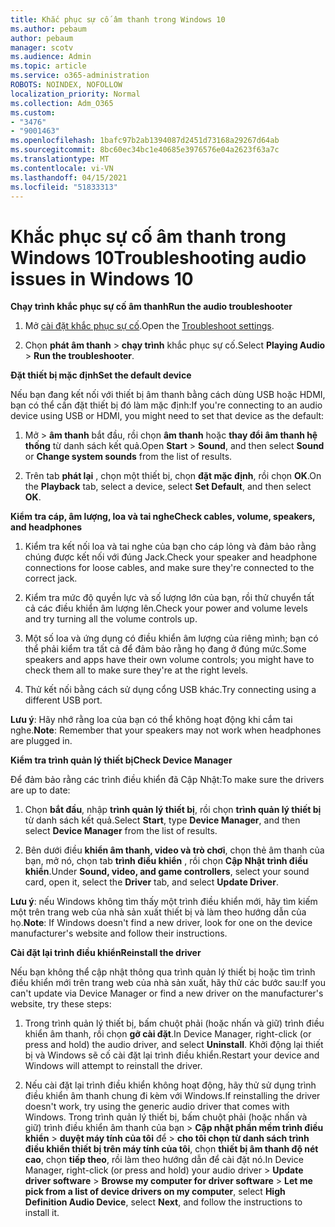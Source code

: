```yaml
---
title: Khắc phục sự cố âm thanh trong Windows 10
ms.author: pebaum
author: pebaum
manager: scotv
ms.audience: Admin
ms.topic: article
ms.service: o365-administration
ROBOTS: NOINDEX, NOFOLLOW
localization_priority: Normal
ms.collection: Adm_O365
ms.custom:
- "3476"
- "9001463"
ms.openlocfilehash: 1bafc97b2ab1394087d2451d73168a29267d64ab
ms.sourcegitcommit: 8bc60ec34bc1e40685e3976576e04a2623f63a7c
ms.translationtype: MT
ms.contentlocale: vi-VN
ms.lasthandoff: 04/15/2021
ms.locfileid: "51833313"
---
```

# <a name="troubleshooting-audio-issues-in-windows-10"></a><span data-ttu-id="4bb54-102">Khắc phục sự cố âm thanh trong Windows 10</span><span class="sxs-lookup"><span data-stu-id="4bb54-102">Troubleshooting audio issues in Windows 10</span></span>

<span data-ttu-id="4bb54-103">**Chạy trình khắc phục sự cố âm thanh**</span><span class="sxs-lookup"><span data-stu-id="4bb54-103">**Run the audio troubleshooter**</span></span>

1.  <span data-ttu-id="4bb54-104">Mở [cài đặt khắc phục sự cố](ms-settings:troubleshoot).</span><span class="sxs-lookup"><span data-stu-id="4bb54-104">Open the [Troubleshoot settings](ms-settings:troubleshoot).</span></span>

2.  <span data-ttu-id="4bb54-105">Chọn **phát âm thanh**  >  **chạy trình** khắc phục sự cố.</span><span class="sxs-lookup"><span data-stu-id="4bb54-105">Select **Playing Audio** > **Run the troubleshooter**.</span></span>

<span data-ttu-id="4bb54-106">**Đặt thiết bị mặc định**</span><span class="sxs-lookup"><span data-stu-id="4bb54-106">**Set the default device**</span></span>

<span data-ttu-id="4bb54-107">Nếu bạn đang kết nối với thiết bị âm thanh bằng cách dùng USB hoặc HDMI, bạn có thể cần đặt thiết bị đó làm mặc định:</span><span class="sxs-lookup"><span data-stu-id="4bb54-107">If you're connecting to an audio device using USB or HDMI, you might need to set that device as the default:</span></span>

1. <span data-ttu-id="4bb54-108">Mở   >  **âm thanh** bắt đầu, rồi chọn **âm thanh** hoặc **thay đổi âm thanh hệ thống** từ danh sách kết quả.</span><span class="sxs-lookup"><span data-stu-id="4bb54-108">Open **Start** > **Sound**, and then select **Sound** or **Change system sounds** from the list of results.</span></span>

2.  <span data-ttu-id="4bb54-109">Trên tab **phát lại** , chọn một thiết bị, chọn **đặt mặc định**, rồi chọn **OK**.</span><span class="sxs-lookup"><span data-stu-id="4bb54-109">On the **Playback** tab, select a device, select **Set Default**, and then select **OK**.</span></span>

<span data-ttu-id="4bb54-110">**Kiểm tra cáp, âm lượng, loa và tai nghe**</span><span class="sxs-lookup"><span data-stu-id="4bb54-110">**Check cables, volume, speakers, and headphones**</span></span>

1. <span data-ttu-id="4bb54-111">Kiểm tra kết nối loa và tai nghe của bạn cho cáp lỏng và đảm bảo rằng chúng được kết nối với đúng Jack.</span><span class="sxs-lookup"><span data-stu-id="4bb54-111">Check your speaker and headphone connections for loose cables, and make sure they're connected to the correct jack.</span></span>

2. <span data-ttu-id="4bb54-112">Kiểm tra mức độ quyền lực và số lượng lớn của bạn, rồi thử chuyển tất cả các điều khiển âm lượng lên.</span><span class="sxs-lookup"><span data-stu-id="4bb54-112">Check your power and volume levels and try turning all the volume controls up.</span></span>

3. <span data-ttu-id="4bb54-113">Một số loa và ứng dụng có điều khiển âm lượng của riêng mình; bạn có thể phải kiểm tra tất cả để đảm bảo rằng họ đang ở đúng mức.</span><span class="sxs-lookup"><span data-stu-id="4bb54-113">Some speakers and apps have their own volume controls; you might have to check them all to make sure they're at the right levels.</span></span>

4. <span data-ttu-id="4bb54-114">Thử kết nối bằng cách sử dụng cổng USB khác.</span><span class="sxs-lookup"><span data-stu-id="4bb54-114">Try connecting using a different USB port.</span></span>

<span data-ttu-id="4bb54-115">**Lưu ý**: Hãy nhớ rằng loa của bạn có thể không hoạt động khi cắm tai nghe.</span><span class="sxs-lookup"><span data-stu-id="4bb54-115">**Note**: Remember that your speakers may not work when headphones are plugged in.</span></span>

<span data-ttu-id="4bb54-116">**Kiểm tra trình quản lý thiết bị**</span><span class="sxs-lookup"><span data-stu-id="4bb54-116">**Check Device Manager**</span></span>

<span data-ttu-id="4bb54-117">Để đảm bảo rằng các trình điều khiển đã Cập Nhật:</span><span class="sxs-lookup"><span data-stu-id="4bb54-117">To make sure the drivers are up to date:</span></span>

1. <span data-ttu-id="4bb54-118">Chọn **bắt đầu**, nhập **trình quản lý thiết bị**, rồi chọn **trình quản lý thiết bị** từ danh sách kết quả.</span><span class="sxs-lookup"><span data-stu-id="4bb54-118">Select **Start**, type **Device Manager**, and then select **Device Manager** from the list of results.</span></span>

2. <span data-ttu-id="4bb54-119">Bên dưới điều **khiển âm thanh, video và trò chơi**, chọn thẻ âm thanh của bạn, mở nó, chọn tab **trình điều khiển** , rồi chọn **Cập Nhật trình điều khiển**.</span><span class="sxs-lookup"><span data-stu-id="4bb54-119">Under **Sound, video, and game controllers**, select your sound card, open it, select the **Driver** tab, and select **Update Driver**.</span></span>

<span data-ttu-id="4bb54-120">**Lưu ý**: nếu Windows không tìm thấy một trình điều khiển mới, hãy tìm kiếm một trên trang web của nhà sản xuất thiết bị và làm theo hướng dẫn của họ.</span><span class="sxs-lookup"><span data-stu-id="4bb54-120">**Note**: If Windows doesn't find a new driver, look for one on the device manufacturer's website and follow their instructions.</span></span>

<span data-ttu-id="4bb54-121">**Cài đặt lại trình điều khiển**</span><span class="sxs-lookup"><span data-stu-id="4bb54-121">**Reinstall the driver**</span></span>

<span data-ttu-id="4bb54-122">Nếu bạn không thể cập nhật thông qua trình quản lý thiết bị hoặc tìm trình điều khiển mới trên trang web của nhà sản xuất, hãy thử các bước sau:</span><span class="sxs-lookup"><span data-stu-id="4bb54-122">If you can't update via Device Manager or find a new driver on the manufacturer's website, try these steps:</span></span>

1. <span data-ttu-id="4bb54-123">Trong trình quản lý thiết bị, bấm chuột phải (hoặc nhấn và giữ) trình điều khiển âm thanh, rồi chọn **gỡ cài đặt**.</span><span class="sxs-lookup"><span data-stu-id="4bb54-123">In Device Manager, right-click (or press and hold) the audio driver, and select **Uninstall**.</span></span> <span data-ttu-id="4bb54-124">Khởi động lại thiết bị và Windows sẽ cố cài đặt lại trình điều khiển.</span><span class="sxs-lookup"><span data-stu-id="4bb54-124">Restart your device and Windows will attempt to reinstall the driver.</span></span>

2. <span data-ttu-id="4bb54-125">Nếu cài đặt lại trình điều khiển không hoạt động, hãy thử sử dụng trình điều khiển âm thanh chung đi kèm với Windows.</span><span class="sxs-lookup"><span data-stu-id="4bb54-125">If reinstalling the driver doesn't work, try using the generic audio driver that comes with Windows.</span></span> <span data-ttu-id="4bb54-126">Trong trình quản lý thiết bị, bấm chuột phải (hoặc nhấn và giữ) trình điều khiển âm thanh của bạn > **Cập nhật phần mềm trình điều khiển**  >  **duyệt máy tính của tôi** để  >  **cho tôi chọn từ danh sách trình điều khiển thiết bị trên máy tính của tôi**, chọn **thiết bị âm thanh độ nét cao**, chọn **tiếp theo**, rồi làm theo hướng dẫn để cài đặt nó.</span><span class="sxs-lookup"><span data-stu-id="4bb54-126">In Device Manager, right-click (or press and hold) your audio driver > **Update driver software** > **Browse my computer for driver software** > **Let me pick from a list of device drivers on my computer**, select **High Definition Audio Device**, select **Next**, and follow the instructions to install it.</span></span>
